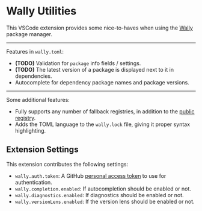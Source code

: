 # Wally Utilities

This VSCode extension provides some nice-to-haves when using the [Wally](https://wally.run) package manager.

----

Features in `wally.toml`:

* **(TODO)** Validation for `package` info fields / settings.
* **(TODO)** The latest version of a package is displayed next to it in dependencies.
* Autocomplete for dependency package names and package versions.

----

Some additional features:

* Fully supports any number of fallback registries, in addition to the [public registry](https://github.com/UpliftGames/wally-index).
* Adds the TOML language to the `wally.lock` file, giving it proper syntax highlighting.

## Extension Settings

This extension contributes the following settings:

* `wally.auth.token`: A GitHub [personal access token](https://docs.github.com/en/authentication/keeping-your-account-and-data-secure/creating-a-personal-access-token) to use for authentication.
* `wally.completion.enabled`: If autocompletion should be enabled or not.
* `wally.diagnostics.enabled`: If diagnostics should be enabled or not.
* `wally.versionLens.enabled`: If the version lens should be enabled or not.
